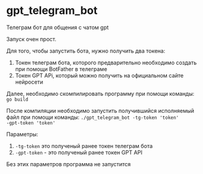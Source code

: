 # gpt_telegram_bot

Телеграм бот для общения с чатом gpt

Запуск очен прост.

Для того, чтобы запустить бота, нужно получить два токена:
1. Токен телеграм бота, которого предварительно необходимо создать при помощи BotFather в телеграме
2. Токен GPT APi, который можно получить на официальном сайте нейросети

Далее, необходимо скомпилировать программу при помощи команды:
<code>go build</code>

После компиляции необходимо запустить получившийся исполняемый файл при помощи команды:
<code cmd>./gpt_telegram_bot -tg-token 'token' -gpt-token 'token'</code>

Параметры:
1. <code cmd>-tg-token</code> это полученый ранее токен телеграм бота
2. <code cmd>-gpt-token</code> - это полученый ранее токен GPT API

Без этих параметров программа не запустится
